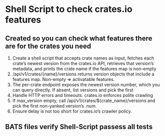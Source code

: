 # Shell Script to check crates.io features
## Created so you can check what features there are for the crates you need

1. Create a shell script that accepts crate names as input, fetches each crate’s newest version from the crates.io API, retrieves that version’s metadata, and prints the crate name if the features map is non-empty
2. /api/v1/crates/{name}/versions returns version objects that include a features map. Non-empty ⇒ activatable features.
3. The per-crate endpoint exposes the newest version number, which you can query directly. If absent, list versions and pick the first
4. Handle HTTP errors and timeouts. crates.io enforces polite crawling
5. If max_version empty, call /api/v1/crates/${crate_name}/versions and pick the first non-yanked version’s .num.
6. Ensure delay is not too short for crates.io’s crawler policy.

## BATS files verify Shell-Script passess all tests